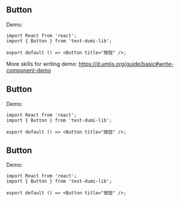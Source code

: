## Button

Demo:

```tsx
import React from 'react';
import { Button } from 'test-dumi-lib';

export default () => <Button title="按钮" />;
```

More skills for writing demo: https://d.umijs.org/guide/basic#write-component-demo

## Button

Demo:

```tsx
import React from 'react';
import { Button } from 'test-dumi-lib';

export default () => <Button title="按钮" />;
```

## Button

Demo:

```tsx
import React from 'react';
import { Button } from 'test-dumi-lib';

export default () => <Button title="按钮" />;
```
